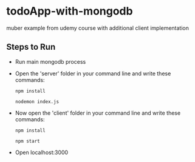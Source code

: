 # todoApp-with-mongodb
muber example from udemy course with additional client implementation

## Steps to Run
* Run main mongodb process
* Open the 'server' folder in your command line and write these commands:

  `npm install`  

  `nodemon index.js`
* Now open the 'client' folder in your command line and write these commands:

  `npm install` 

  `npm start`
* Open localhost:3000
